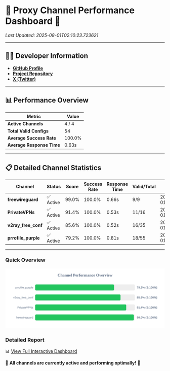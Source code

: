 # 🌟 Proxy Channel Performance Dashboard 🌟

_Last Updated: 2025-08-01T02:10:23.723621_

---

## 👩‍💻 Developer Information

- **[GitHub Profile](https://github.com/4n0nymou3)**  
- **[Project Repository](https://github.com/4n0nymou3/multi-proxy-config-fetcher)**  
- **[X (Twitter)](https://x.com/4n0nymou3)**  

---

## 📊 Performance Overview

| Metric                | Value       |
|-----------------------|-------------|
| **Active Channels**   | 4 / 4       |
| **Total Valid Configs** | 54          |
| **Average Success Rate** | 100.0%      |
| **Average Response Time** | 0.63s       |

---

## 📋 Detailed Channel Statistics

| Channel          | Status     | Score  | Success Rate | Response Time | Valid/Total | Last Success               |
|------------------|------------|--------|--------------|---------------|-------------|----------------------------|
| **freewireguard**  | ✅ Active  | 99.0%  | 100.0% | 0.66s         | 9/9       | 2025-08-01T02:10:23.720807 |
| **PrivateVPNs**  | ✅ Active  | 91.4%  | 100.0% | 0.53s         | 11/16       | 2025-08-01T02:10:23.039962 |
| **v2ray_free_conf**  | ✅ Active  | 85.6%  | 100.0% | 0.52s         | 16/35       | 2025-08-01T02:10:22.467750 |
| **prrofile_purple**  | ✅ Active  | 79.2%  | 100.0% | 0.81s         | 18/55       | 2025-08-01T02:10:21.887061 |

---

### Quick Overview
<div align="center">
  <a href="https://raw.githubusercontent.com/nullluser/NullRepo/refs/heads/main/assets/channel_stats_chart.svg">
    <img src="https://raw.githubusercontent.com/nullluser/NullRepo/refs/heads/main/assets/channel_stats_chart.svg" alt="Source Performance Statistics" width="800">
  </a>
</div>

### Detailed Report
📊 [View Full Interactive Dashboard](https://htmlpreview.github.io/?https://github.com/nullluser/NullRepo/blob/main/assets/performance_report.html)

🎉 **All channels are currently active and performing optimally!** 🎉
